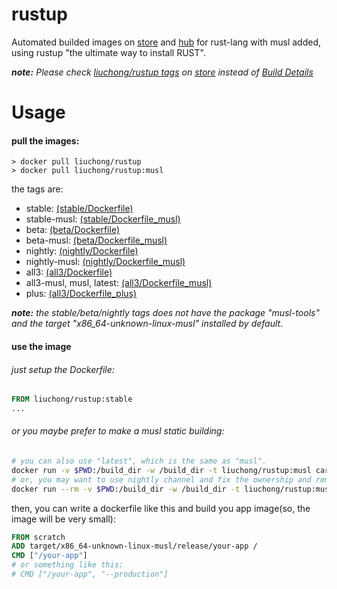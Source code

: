# rustup

Automated builded images on [store](https://store.docker.com/community/images/liuchong/rustup/) and [hub](https://hub.docker.com/r/liuchong/rustup/) for rust-lang with musl added, using rustup "the ultimate way to install RUST".

***note:*** *Please check [liuchong/rustup tags](https://store.docker.com/community/images/liuchong/rustup/tags) on [store](https://store.docker.com/) instead of [Build Details](https://hub.docker.com/r/liuchong/rustup/builds/)*

# Usage

#### pull the images:

``` shell
> docker pull liuchong/rustup
> docker pull liuchong/rustup:musl
```

the tags are:

- stable: [(stable/Dockerfile)](https://github.com/liuchong/docker-rustup/blob/master/dockerfiles/stable/Dockerfile)
- stable-musl: [(stable/Dockerfile_musl)](https://github.com/liuchong/docker-rustup/blob/master/dockerfiles/stable/Dockerfile_musl)
- beta: [(beta/Dockerfile)](https://github.com/liuchong/docker-rustup/blob/master/dockerfiles/beta/Dockerfile)
- beta-musl: [(beta/Dockerfile_musl)](https://github.com/liuchong/docker-rustup/blob/master/dockerfiles/beta/Dockerfile_musl)
- nightly: [(nightly/Dockerfile)](https://github.com/liuchong/docker-rustup/blob/master/dockerfiles/nightly/Dockerfile)
- nightly-musl: [(nightly/Dockerfile_musl)](https://github.com/liuchong/docker-rustup/blob/master/dockerfiles/nightly/Dockerfile_musl)
- all3: [(all3/Dockerfile)](https://github.com/liuchong/docker-rustup/blob/master/dockerfiles/all3/Dockerfile)
- all3-musl, musl, latest: [(all3/Dockerfile_musl)](https://github.com/liuchong/docker-rustup/blob/master/dockerfiles/all3/Dockerfile_musl)
- plus: [(all3/Dockerfile_plus)](https://github.com/liuchong/docker-rustup/blob/master/dockerfiles/all3/Dockerfile_plus)

***note:*** *the stable/beta/nightly tags does not have the package "musl-tools" and the target "x86_64-unknown-linux-musl" installed by default.*

#### use the image

###### just setup the Dockerfile:

``` dockerfile
FROM liuchong/rustup:stable
...
```

###### or you maybe prefer to make a musl static building:

``` bash
# you can also use "latest", which is the same as "musl".
docker run -v $PWD:/build_dir -w /build_dir -t liuchong/rustup:musl cargo build --release
# or, you may want to use nightly channel and fix the ownership and remove container after run as below:
docker run --rm -v $PWD:/build_dir -w /build_dir -t liuchong/rustup:musl sh -c "rustup run nightly cargo build --release && chown -R $(id -u):$(id -g) target"
```

then, you can write a dockerfile like this and build you app image(so, the image will be very small):

``` dockerfile
FROM scratch
ADD target/x86_64-unknown-linux-musl/release/your-app /
CMD ["/your-app"]
# or something like this:
# CMD ["/your-app", "--production"]
```
